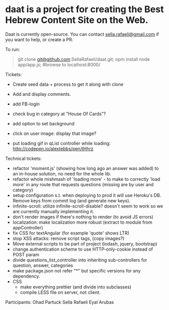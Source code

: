 daat is a project for creating the Best Hebrew Content Site on the Web. 
=======================================================================

Daat is currently open-source. You can contact sella.rafaeli@gmail.com if you want to help, or create a PR.

To run:
> git clone git@github.com:SellaRafaeli/daat.git;
> npm install
> node app/app.js; #browse to localhost:8000/

Tickets:

* Create seed data + process to get it along with clone
* Add and display comments.
* add FB-login
* check bug in category at "House Of Cards"?
* add option to set background
* click on user image: display that image?

* put loading gif in qList controller while loading: http://codepen.io/alextebbs/pen/tHhrz

Technical tickets:
* refactor 'moment.js' (showing how long ago an answer was added) to an in-house solution, no need for the whole lib.
* refactor whole mishmash of 'loading more' - to make to correctly 'load more' in any route that requests questions (missing are by user and category)
* setup configuration s.t. when deploying to prod it will use Heroku's DB. Remove keys from commit log (and generate new keys).
* infinite-scroll: utilize infinite-scroll-disable? doesn't seem to work so we are currently manually implementing it.
* don't render images if there's nothing to render (to avoid JS errors)
* localization: make localization more robust (extract to module from appController)
* fix CSS for textAngular (for example 'quote' shows LTR)
* stop XSS attacks: remove script tags, (copy images?)
* Move external scripts to be part of project (lodash, jquery, bootstrap)
* change authentication scheme to use HTTP-only-cookie instead of POST param
* divide questions_list_controller into inheriting sub-controllers for question, answer, categories
* make package.json not refer "*" but specific versions for any dependency.
* CSS
    * make everything prettier (and divide into subclasses)
    * compile LESS file on server, not client.




Participants:
Ohad Partuck
Sella Rafaeli
Eyal Arubas

